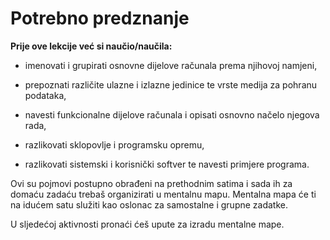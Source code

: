 ﻿# Potrebno predznanje

**Prije ove lekcije već si naučio/naučila:** 

-   imenovati i grupirati osnovne dijelove računala prema njihovoj
    namjeni,

-   prepoznati različite ulazne i izlazne jedinice te vrste medija za
    pohranu podataka,

-   navesti funkcionalne dijelove računala i opisati osnovno načelo
    njegova rada,

-   razlikovati sklopovlje i programsku opremu,

-   razlikovati sistemski i korisnički softver te navesti primjere
    programa.

Ovi su pojmovi postupno obrađeni na prethodnim satima i sada ih za
domaću zadaću trebaš organizirati u mentalnu mapu. Mentalna mapa će ti
na idućem satu služiti kao oslonac za samostalne i grupne zadatke.

U sljedećoj aktivnosti pronaći ćeš upute za izradu mentalne mape.
